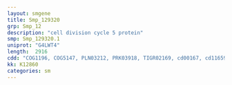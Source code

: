 ```yaml
---
layout: smgene
title: Smp_129320
grp: Smp_12
description: "cell division cycle 5 protein"
smp: Smp_129320.1
uniprot: "G4LWT4"
length:  2916
cdd: "COG1196, COG5147, PLN03212, PRK03918, TIGR02169, cd00167, cd11659, cl20427, cl21498, pfam11831, pfam13921, smart00717"
kk: K12860
categories: sm
---
```

